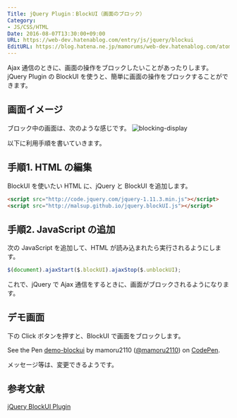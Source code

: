 ```yaml
---
Title: jQuery Plugin：BlockUI（画面のブロック）
Category:
- JS/CSS/HTML
Date: 2016-08-07T13:30:00+09:00
URL: https://web-dev.hatenablog.com/entry/js/jquery/blockui
EditURL: https://blog.hatena.ne.jp/mamorums/web-dev.hatenablog.com/atom/entry/10328749687178878992
---
```


Ajax 通信のときに、画面の操作をブロックしたいことがあったりします。jQuery Plugin の BlockUI を使うと、簡単に画面の操作をブロックすることができます。


## 画面イメージ
ブロック中の画面は、次のような感じです。
![blocking-display](http://cdn-ak.f.st-hatena.com/images/fotolife/m/mamorums/20160813/20160813082334.png)

以下に利用手順を書いていきます。


## 手順1. HTML の編集
BlockUI を使いたい HTML に、jQuery と BlockUI を追加します。

```html
<script src="http://code.jquery.com/jquery-1.11.3.min.js"></script>
<script src="http://malsup.github.io/jquery.blockUI.js"></script>
```

## 手順2. JavaScript の追加
次の JavaScript を追加して、HTML が読み込まれたら実行されるようにします。

```javascript
$(document).ajaxStart($.blockUI).ajaxStop($.unblockUI);
```

これで、jQuery で Ajax 通信をするときに、画面がブロックされるようになります。


## デモ画面
下の Click ボタンを押すと、BlockUI で画面をブロックします。

<p class="codepen" data-height="180" data-theme-id="0" data-slug-hash="vOVLab" data-default-tab="result" data-user="mamoru2110">See the Pen <a href="http://codepen.io/mamoru2110/pen/vOVLab/">demo-blockui</a> by mamoru2110 (<a href="http://codepen.io/mamoru2110">@mamoru2110</a>) on <a href="http://codepen.io">CodePen</a>.</p>
<script src="//assets.codepen.io/assets/embed/ei.js" async=""></script>

メッセージ等は、変更できるようです。


## 参考文献
[jQuery BlockUI Plugin](http://malsup.com/jquery/block/)


